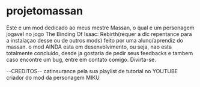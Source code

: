 # projetomassan
Este e um mod dedicado ao meus mestre Massan, o qual e um personagem jogavel no jogo The Binding Of Isaac: Rebirth(requer a dlc repentance para a instalaçao desse ou de outros mods) feito por uma aluno/aprendiz do massan. o mod AINDA esta em desenvolvimento, ou seja, nao esta totalmente concluido, desde ja gostaria de pedir seus feedbacks e tambem caso encontre um bug, entre em contato comigo. Divirta-se.

--CREDITOS--
catinsurance pela sua playlist de tutorial no YOUTUBE
criador do mod da personagem MIKU 
